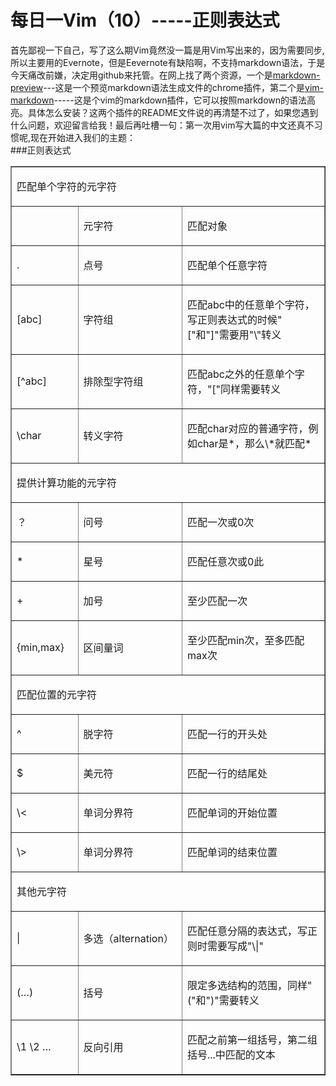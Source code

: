 每日一Vim（10）-----正则表达式
==========
首先鄙视一下自己，写了这么期Vim竟然没一篇是用Vim写出来的，因为需要同步,所以主要用的Evernote，但是Eevernote有缺陷啊，不支持markdown语法，于是今天痛改前嫌，决定用github来托管。在网上找了两个资源，一个是[markdown-preview](https://github.com/volca/markdown-preview)---这是一个预览markdown语法生成文件的chrome插件，第二个是[vim-markdown](https://github.com/plasticboy/vim-markdown)-----这是个vim的markdown插件，它可以按照markdown的语法高亮。具体怎么安装？这两个插件的README文件说的再清楚不过了，如果您遇到什么问题，欢迎留言给我！最后再吐槽一句：第一次用vim写大篇的中文还真不习惯呢,现在开始进入我们的主题：  
###正则表达式


<table border="1" cellspacing="0" cellpadding="0" >
         <colgroup>
            <col width="123"/>
            <col width="211"/>
            <col width="402"/>
         </colgroup>
         <tr >
            <td colspan="3" >
               <p>匹配单个字符的元字符</p>
            </td>
         </tr>
         <tr >
            <td >
            <td >
               <p>元字符</p>
            </td>
            <td >
               <p>匹配对象</p>
            </td>
         </tr>
         <tr >
            <td >
               <p>.</p>
            </td>
            <td >
               <p>点号</p>
            </td>
            <td >
               <p>匹配单个任意字符</p>
            </td>
         </tr>
         <tr >
            <td >
               <p>[abc]</p>
            </td>
            <td >
               <p>字符组</p>
            </td>
            <td >
               <p>匹配abc中的任意单个字符，写正则表达式的时候"["和"]"需要用"\"转义</p> </td> </tr> <tr >
            <td >
               <p>[^abc]</p>
            </td>
            <td >
               <p>排除型字符组</p>
            </td>
            <td >
               <p>匹配abc之外的任意单个字符，"["同样需要转义</p>
            </td>
         </tr>
         <tr >
            <td >
               <p>\char</p>
            </td>
            <td >
               <p>转义字符</p>
            </td>
            <td >
               <p>匹配char对应的普通字符，例如char是*，那么\*就匹配*</p>
            </td>
         </tr>
         <tr >
            <td colspan="3" >
               <p>提供计算功能的元字符</p>
            </td>
         </tr>
         <tr >
            <td >
               <p>？</p>
            </td>
            <td >
               <p>问号</p>
            </td>
            <td >
               <p>匹配一次或0次</p>
            </td>
         </tr>
         <tr >
            <td >
               <p>*</p>
            </td>
            <td >
               <p>星号</p>
            </td>
            <td >
               <p>匹配任意次或0此</p>
            </td>
         </tr>
         <tr >
            <td >
               <p>+</p>
            </td>
            <td >
               <p>加号</p>
            </td>
            <td >
               <p>至少匹配一次</p>
            </td>
         </tr>
         <tr >
            <td >
               <p>{min,max}</p>
            </td>
            <td >
               <p>区间量词</p>
            </td>
            <td >
               <p>至少匹配min次，至多匹配max次</p>
            </td>
         </tr>
         <tr >
            <td colspan="3" >
               <p>匹配位置的元字符</p>
            </td>
         </tr>
         <tr >
            <td >
               <p>^</p>
            </td>
            <td >
               <p>脱字符</p>
            </td>
            <td >
               <p>匹配一行的开头处</p>
            </td>
         </tr>
         <tr >
            <td >
               <p>$</p>
            </td>
            <td >
               <p>美元符</p>
            </td>
            <td >
               <p>匹配一行的结尾处</p>
            </td>
         </tr>
         <tr >
            <td >
               <p>\&lt;</p>
            </td>
            <td >
               <p>单词分界符</p>
            </td>
            <td >
               <p>匹配单词的开始位置</p>
            </td>
         </tr>
         <tr >
            <td >
               <p>\&gt;</p>
            </td>
            <td >
               <p>单词分界符</p>
            </td>
            <td >
               <p>匹配单词的结束位置</p>
            </td>
         </tr>
         <tr >
            <td colspan="3" >
               <p>其他元字符</p>
            </td>
         </tr>
         <tr >
            <td >
               <p>|</p>
            </td>
            <td >
               <p>多选（alternation）</p>
            </td>
            <td >
               <p>匹配任意分隔的表达式，写正则时需要写成"\|"</p>
            </td>
         </tr>
         <tr >
            <td >
               <p>(…)</p>
            </td>
            <td >
               <p>括号</p>
            </td>
            <td >
               <p>限定多选结构的范围，同样"("和")"需要转义</p>
            </td>
         </tr>
         <tr >
            <td >
               <p>\1  \2 …</p>
            </td>
            <td >
               <p>反向引用</p>
            </td>
            <td >
               <p>匹配之前第一组括号，第二组括号...中匹配的文本</p>
            </td>
         </tr>
      </table>
